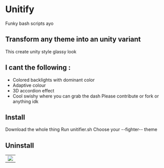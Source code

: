 # Unitify
Funky bash scripts ayo

## Transform any theme into an unity variant ##

This create unity style glassy look



## I cant the following :
- Colored backlights with dominant color
- Adaptive colour
- 3D accordion effect
- Cool swishy where you can grab the dash
Please contribute or fork or anything idk



## Install
Download the whole thing
Run unitifier.sh
Choose your --fighter-- theme

## Uninstall



<div align="center">
  <table>
      <td><img src="https://github.com/teamcons/whimsiness/blob/main/img/pin1.png" /></td>
  </table>
</div>

